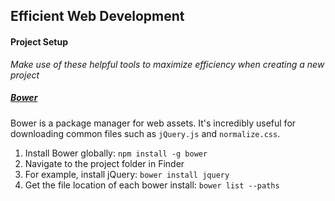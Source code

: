 ## Efficient Web Development

#### Project Setup
*Make use of these helpful tools to maximize efficiency when creating a new project*

##### [Bower](https://www.youtube.com/watch?v=Vs2wduoN9Ws)
Bower is a package manager for web assets. It's incredibly useful for downloading common files such as `jQuery.js` and `normalize.css`.

1. Install Bower globally: `npm install -g bower`
2. Navigate to the project folder in Finder
3. For example, install jQuery: `bower install jquery`
4. Get the file location of each bower install: `bower list --paths`
